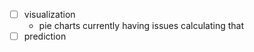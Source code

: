 - [ ] visualization
    - pie charts
        currently having issues calculating that
- [ ] prediction
